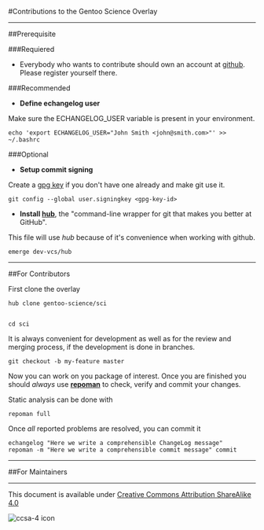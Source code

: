 #Contributions to the Gentoo Science Overlay

----
##Prerequisite

###Requiered

* Everybody who wants to contribute should own an account at [github](https://github.com/join). Please register yourself there.

###Recommended
* **Define echangelog user**

Make sure the ECHANGELOG_USER variable is present in your environment.

    echo 'export ECHANGELOG_USER="John Smith <john@smith.com>"' >> ~/.bashrc

###Optional
* **Setup commit signing**

Create a [gpg key](http://www.gossamer-threads.com/lists/gentoo/dev/268496?do=post_view_threaded) if you don't have one already and make git use it.

    git config --global user.signingkey <gpg-key-id>


* **Install [hub](http://hub.github.com/)**, the "command-line wrapper for git that makes you better at GitHub".

This file will use *hub* because of it's convenience when working with github.

    emerge dev-vcs/hub


----
##For Contributors


First clone the overlay

    hub clone gentoo-science/sci


    cd sci


It is always convenient for development as well as for the review and merging process, if the development is done in branches.

    git checkout -b my-feature master

Now you can work on you package of interest. Once you are finished you should _always_ use **[repoman](http://dev.gentoo.org/~zmedico/portage/doc/man/repoman.1.html)** to check, verify and commit your changes.

Static analysis can be done with

    repoman full

Once *all* reported problems are resolved, you can commit it

    echangelog "Here we write a comprehensible ChangeLog message"
    repoman -m "Here we write a comprehensible commit message" commit



----
##For Maintainers


---
This document is available under [Creative Commons Attribution ShareAlike 4.0](http://creativecommons.org/licenses/by-sa/4.0)

![ccsa-4 icon](http://i.creativecommons.org/l/by-sa/4.0/88x31.png)
